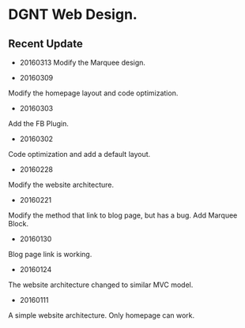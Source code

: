 DGNT Web Design.
=========


## Recent Update ##

- 20160313
  Modify the Marquee design.


- 20160309
  
Modify the homepage layout and code optimization.


- 20160303
  
Add the FB Plugin.


- 20160302
  
Code optimization and add a default layout.


- 20160228
  
Modify the website architecture.

- 20160221
  
Modify the method that link to blog page, but has a bug. Add Marquee Block.

- 20160130
  
Blog page link is working.

- 20160124
  
The website architecture changed to similar MVC model.

- 20160111
  
A simple website architecture. Only homepage can work.








